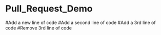 # Pull_Request_Demo
#Add a new line of code
#Add a second line of code
#Add a 3rd line of code
#Remove 3rd line of code
